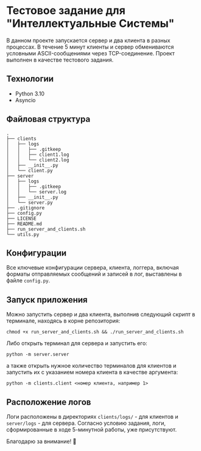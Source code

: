 # Тестовое задание для "Интеллектуальные Системы"

В данном проекте запускается сервер и два клиента в разных процессах. В течение 5 минут клиенты и сервер обмениваются условными ASCII-сообщениями через TCP-соединение. Проект выполнен в качестве тестового задания.

## Технологии

- Python 3.10
- Asyncio

## Файловая структура

```
.
├── clients
│   ├── logs
│   │   ├── .gitkeep
│   │   ├── client1.log
│   │   └── client2.log
│   ├── __init__.py
│   └── client.py
├── server
│   ├── logs
│   │   ├── .gitkeep
│   │   └── server.log
│   ├── __init__.py
│   └── server.py
├── .gitignore
├── config.py
├── LICENSE
├── README.md
├── run_server_and_clients.sh
└── utils.py
```

## Конфигурации

Все ключевые конфигурации сервера, клиента, логгера, включая форматы отправляемых сообщений и записей в лог, выставлены в файле `config.py`.

## Запуск приложения

Можно запустить сервер и два клиента, выполнив следующий скрипт в терминале, находясь в корне репозитория:

```
chmod +x run_server_and_clients.sh && ./run_server_and_clients.sh
```
Либо открыть терминал для сервера и запустить его:
```
python -m server.server
```
а также открыть нужное количество терминалов для клиентов и запустить их с указанием номера клиента в качестве аргумента:
```
python -m clients.client <номер клиента, например 1>
```
## Расположение логов

Логи расположены в директориях `clients/logs/` - для клиентов и `server/logs` - для сервера. Согласно условию задания, логи, сформированные в ходе 5-минутной работы, уже присутствуют.

Благодарю за внимание! :pray:
